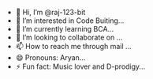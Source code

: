 - 👋 Hi, I’m @raj-123-bit
- 👀 I’m interested in Code Buiting...
- 🌱 I’m currently learning BCA...
- 💞️ I’m looking to collaborate on ...
- 📫 How to reach me through mail ...
- 😄 Pronouns: Aryan...
- ⚡ Fun fact: Music lover and D-prodigy...

<!---
raj-123-bit/raj-123-bit is a ✨ special ✨ repository because its `README.md` (this file) appears on your GitHub profile.
You can click the Preview link to take a look at your changes.
--->
